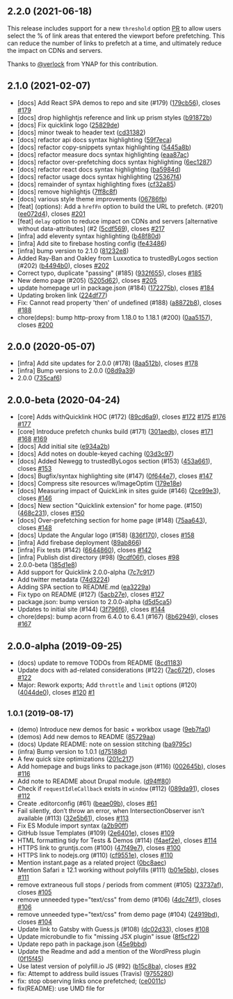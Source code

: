 ## 2.2.0 (2021-06-18)

This release includes support for a new `threshold` option [PR](https://github.com/GoogleChromeLabs/quicklink/pull/214) to allow users select the % of link areas that entered the viewport before prefetching. This can reduce the number of links to prefetch at a time, and ultimately reduce the impact on CDNs and servers. 

Thanks to [@verlock](https://github.com/verlok) from YNAP for this contribution.

## 2.1.0 (2021-02-07)

* [docs] Add React SPA demos to repo and site (#179) ([179cb56](https://github.com/GoogleChromeLabs/quicklink/commit/179cb56)), closes [#179](https://github.com/GoogleChromeLabs/quicklink/issues/179)
* [docs] drop highlightjs reference and link up prism styles ([b91872b](https://github.com/GoogleChromeLabs/quicklink/commit/b91872b))
* [docs] Fix quicklink logo ([25829de](https://github.com/GoogleChromeLabs/quicklink/commit/25829de))
* [docs] minor tweak to header text ([cd31382](https://github.com/GoogleChromeLabs/quicklink/commit/cd31382))
* [docs] refactor api docs syntax highlighting ([59f7eca](https://github.com/GoogleChromeLabs/quicklink/commit/59f7eca))
* [docs] refactor copy-snippets syntax highlighting ([5445a8b](https://github.com/GoogleChromeLabs/quicklink/commit/5445a8b))
* [docs] refactor measure docs syntax highlighting ([eaa87ac](https://github.com/GoogleChromeLabs/quicklink/commit/eaa87ac))
* [docs] refactor over-prefetching docs syntax highlighting ([6ec1287](https://github.com/GoogleChromeLabs/quicklink/commit/6ec1287))
* [docs] refactor react docs syntax highlighting ([ba5984d](https://github.com/GoogleChromeLabs/quicklink/commit/ba5984d))
* [docs] refactor usage docs syntax highlighting ([25367f4](https://github.com/GoogleChromeLabs/quicklink/commit/25367f4))
* [docs] remainder of syntax highlighting fixes ([cf32a85](https://github.com/GoogleChromeLabs/quicklink/commit/cf32a85))
* [docs] remove highlightjs ([7ff8c8f](https://github.com/GoogleChromeLabs/quicklink/commit/7ff8c8f))
* [docs] various style theme improvements ([06786fb](https://github.com/GoogleChromeLabs/quicklink/commit/06786fb))
* [feat] (options): Add a `hrefFn` option to build the URL to prefetch. (#201) ([ee072d4](https://github.com/GoogleChromeLabs/quicklink/commit/ee072d4)), closes [#201](https://github.com/GoogleChromeLabs/quicklink/issues/201)
* [feat] `delay` option to reduce impact on CDNs and servers [alternative without data-attributes] (#2 ([5cdf569](https://github.com/GoogleChromeLabs/quicklink/commit/5cdf569)), closes [#217](https://github.com/GoogleChromeLabs/quicklink/issues/217)
* [infra] add eleventy syntax highlighting ([b48f80d](https://github.com/GoogleChromeLabs/quicklink/commit/b48f80d))
* [infra] Add site to firebase hosting config ([fe43486](https://github.com/GoogleChromeLabs/quicklink/commit/fe43486))
* [infra] bump version to 2.1.0 ([81232e8](https://github.com/GoogleChromeLabs/quicklink/commit/81232e8))
* Added Ray-Ban and Oakley from Luxxotica to trustedByLogos section (#202) ([b4494b0](https://github.com/GoogleChromeLabs/quicklink/commit/b4494b0)), closes [#202](https://github.com/GoogleChromeLabs/quicklink/issues/202)
* Correct typo, duplicate "passing" (#185) ([932f655](https://github.com/GoogleChromeLabs/quicklink/commit/932f655)), closes [#185](https://github.com/GoogleChromeLabs/quicklink/issues/185)
* New demo page (#205) ([5205d62](https://github.com/GoogleChromeLabs/quicklink/commit/5205d62)), closes [#205](https://github.com/GoogleChromeLabs/quicklink/issues/205)
* update homepage url in package.json (#184) ([172275b](https://github.com/GoogleChromeLabs/quicklink/commit/172275b)), closes [#184](https://github.com/GoogleChromeLabs/quicklink/issues/184)
* Updating broken link ([224df77](https://github.com/GoogleChromeLabs/quicklink/commit/224df77))
* Fix: Cannot read property 'then' of undefined (#188) ([a8872b8](https://github.com/GoogleChromeLabs/quicklink/commit/a8872b8)), closes [#188](https://github.com/GoogleChromeLabs/quicklink/issues/188)
* chore(deps): bump http-proxy from 1.18.0 to 1.18.1 (#200) ([0aa5157](https://github.com/GoogleChromeLabs/quicklink/commit/0aa5157)), closes [#200](https://github.com/GoogleChromeLabs/quicklink/issues/200)



## 2.0.0 (2020-05-07)

* [infra] Add site updates for 2.0.0 (#178) ([8aa512b](https://github.com/GoogleChromeLabs/quicklink/commit/8aa512b)), closes [#178](https://github.com/GoogleChromeLabs/quicklink/issues/178)
* [infra] Bump versions to 2.0.0 ([08d9a39](https://github.com/GoogleChromeLabs/quicklink/commit/08d9a39))
* 2.0.0 ([735caf6](https://github.com/GoogleChromeLabs/quicklink/commit/735caf6))



## 2.0.0-beta (2020-04-24)

* [core] Adds withQuicklink HOC (#172) ([89cd6a9](https://github.com/GoogleChromeLabs/quicklink/commit/89cd6a9)), closes [#172](https://github.com/GoogleChromeLabs/quicklink/issues/172) [#175](https://github.com/GoogleChromeLabs/quicklink/issues/175) [#176](https://github.com/GoogleChromeLabs/quicklink/issues/176) [#177](https://github.com/GoogleChromeLabs/quicklink/issues/177)
* [core] Introduce prefetch chunks build (#171) ([301aedb](https://github.com/GoogleChromeLabs/quicklink/commit/301aedb)), closes [#171](https://github.com/GoogleChromeLabs/quicklink/issues/171) [#168](https://github.com/GoogleChromeLabs/quicklink/issues/168) [#169](https://github.com/GoogleChromeLabs/quicklink/issues/169)
* [docs] Add initial site ([e934a2b](https://github.com/GoogleChromeLabs/quicklink/commit/e934a2b))
* [docs] Add notes on double-keyed caching ([03d3c97](https://github.com/GoogleChromeLabs/quicklink/commit/03d3c97))
* [docs] Added Newegg to trustedByLogos section (#153) ([453a661](https://github.com/GoogleChromeLabs/quicklink/commit/453a661)), closes [#153](https://github.com/GoogleChromeLabs/quicklink/issues/153)
* [docs] Bugfix/syntax highlighting site (#147) ([0f644e7](https://github.com/GoogleChromeLabs/quicklink/commit/0f644e7)), closes [#147](https://github.com/GoogleChromeLabs/quicklink/issues/147)
* [docs] Compress site resources w/ImageOptim ([179e18e](https://github.com/GoogleChromeLabs/quicklink/commit/179e18e))
* [docs] Measuring impact of QuickLink in sites guide (#146) ([2ce99e3](https://github.com/GoogleChromeLabs/quicklink/commit/2ce99e3)), closes [#146](https://github.com/GoogleChromeLabs/quicklink/issues/146)
* [docs] New section "Quicklink extension" for home page. (#150) ([468c231](https://github.com/GoogleChromeLabs/quicklink/commit/468c231)), closes [#150](https://github.com/GoogleChromeLabs/quicklink/issues/150)
* [docs] Over-prefetching section for home page (#148) ([75aa643](https://github.com/GoogleChromeLabs/quicklink/commit/75aa643)), closes [#148](https://github.com/GoogleChromeLabs/quicklink/issues/148)
* [docs] Update the Angular logo (#158) ([836f170](https://github.com/GoogleChromeLabs/quicklink/commit/836f170)), closes [#158](https://github.com/GoogleChromeLabs/quicklink/issues/158)
* [infra] Add firebase deployment ([89ab866](https://github.com/GoogleChromeLabs/quicklink/commit/89ab866))
* [infra] Fix tests (#142) ([6644860](https://github.com/GoogleChromeLabs/quicklink/commit/6644860)), closes [#142](https://github.com/GoogleChromeLabs/quicklink/issues/142)
* [infra] Publish dist directory (#98) ([9cdf06f](https://github.com/GoogleChromeLabs/quicklink/commit/9cdf06f)), closes [#98](https://github.com/GoogleChromeLabs/quicklink/issues/98)
* 2.0.0-beta ([185d1e8](https://github.com/GoogleChromeLabs/quicklink/commit/185d1e8))
* Add support for Quicklink 2.0.0-alpha ([7c7c917](https://github.com/GoogleChromeLabs/quicklink/commit/7c7c917))
* Add twitter metadata ([74d3224](https://github.com/GoogleChromeLabs/quicklink/commit/74d3224))
* Adding SPA section to README.md  ([ea3229a](https://github.com/GoogleChromeLabs/quicklink/commit/ea3229a))
* Fix typo on README (#127) ([5acb27e](https://github.com/GoogleChromeLabs/quicklink/commit/5acb27e)), closes [#127](https://github.com/GoogleChromeLabs/quicklink/issues/127)
* package.json: bump version to 2.0.0-alpha ([d5d5ca5](https://github.com/GoogleChromeLabs/quicklink/commit/d5d5ca5))
* Updates to initial site (#144) ([3f796f6](https://github.com/GoogleChromeLabs/quicklink/commit/3f796f6)), closes [#144](https://github.com/GoogleChromeLabs/quicklink/issues/144)
* chore(deps): bump acorn from 6.4.0 to 6.4.1 (#167) ([8b62949](https://github.com/GoogleChromeLabs/quicklink/commit/8b62949)), closes [#167](https://github.com/GoogleChromeLabs/quicklink/issues/167)



## 2.0.0-alpha (2019-09-25)

* (docs) update to remove TODOs from README ([8cd1183](https://github.com/GoogleChromeLabs/quicklink/commit/8cd1183))
* Update docs with ad-related considerations (#122) ([7ac672f](https://github.com/GoogleChromeLabs/quicklink/commit/7ac672f)), closes [#122](https://github.com/GoogleChromeLabs/quicklink/issues/122)
* Major: Rework exports; Add `throttle` and `limit` options (#120) ([4044de0](https://github.com/GoogleChromeLabs/quicklink/commit/4044de0)), closes [#120](https://github.com/GoogleChromeLabs/quicklink/issues/120) [#1](https://github.com/GoogleChromeLabs/quicklink/issues/1)



## <small>1.0.1 (2019-08-17)</small>

* (demo) Introduce new demos for basic + workbox usage ([9eb7fa0](https://github.com/GoogleChromeLabs/quicklink/commit/9eb7fa0))
* (demos) Add new demos to README ([85729aa](https://github.com/GoogleChromeLabs/quicklink/commit/85729aa))
* (docs) Update README: note on session stitching ([ba9795c](https://github.com/GoogleChromeLabs/quicklink/commit/ba9795c))
* (infra) Bump version to 1.0.1 ([d75188d](https://github.com/GoogleChromeLabs/quicklink/commit/d75188d))
* A few quick size optimizations ([201c217](https://github.com/GoogleChromeLabs/quicklink/commit/201c217))
* Add homepage and bugs links to package.json (#116) ([002645b](https://github.com/GoogleChromeLabs/quicklink/commit/002645b)), closes [#116](https://github.com/GoogleChromeLabs/quicklink/issues/116)
* Add note to README about Drupal module. ([d94ff80](https://github.com/GoogleChromeLabs/quicklink/commit/d94ff80))
* Check if `requestIdleCallback` exists in `window` (#112) ([089da91](https://github.com/GoogleChromeLabs/quicklink/commit/089da91)), closes [#112](https://github.com/GoogleChromeLabs/quicklink/issues/112)
* Create .editorconfig (#61) ([beae09b](https://github.com/GoogleChromeLabs/quicklink/commit/beae09b)), closes [#61](https://github.com/GoogleChromeLabs/quicklink/issues/61)
* Fail silently, don’t throw an error, when IntersectionObserver isn’t available (#113) ([32e5b61](https://github.com/GoogleChromeLabs/quicklink/commit/32e5b61)), closes [#113](https://github.com/GoogleChromeLabs/quicklink/issues/113)
* Fix ES Module import syntax ([a2b90ff](https://github.com/GoogleChromeLabs/quicklink/commit/a2b90ff))
* GitHub Issue Templates (#109) ([2e6401e](https://github.com/GoogleChromeLabs/quicklink/commit/2e6401e)), closes [#109](https://github.com/GoogleChromeLabs/quicklink/issues/109)
* HTML formatting tidy for Tests & Demos (#114) ([f4aef2e](https://github.com/GoogleChromeLabs/quicklink/commit/f4aef2e)), closes [#114](https://github.com/GoogleChromeLabs/quicklink/issues/114)
* HTTPS link to gruntjs.com (#100) ([47f49e7](https://github.com/GoogleChromeLabs/quicklink/commit/47f49e7)), closes [#100](https://github.com/GoogleChromeLabs/quicklink/issues/100)
* HTTPS link to nodejs.org (#110) ([cf9551e](https://github.com/GoogleChromeLabs/quicklink/commit/cf9551e)), closes [#110](https://github.com/GoogleChromeLabs/quicklink/issues/110)
* Mention instant.page as a related project ([0bc8aec](https://github.com/GoogleChromeLabs/quicklink/commit/0bc8aec))
* Mention Safari ≥ 12.1 working without polyfills (#111) ([b01e5bb](https://github.com/GoogleChromeLabs/quicklink/commit/b01e5bb)), closes [#111](https://github.com/GoogleChromeLabs/quicklink/issues/111)
* remove extraneous full stops / periods from comment (#105) ([23737af](https://github.com/GoogleChromeLabs/quicklink/commit/23737af)), closes [#105](https://github.com/GoogleChromeLabs/quicklink/issues/105)
* remove unneeded type="text/css"  from demo (#106) ([4dc74f1](https://github.com/GoogleChromeLabs/quicklink/commit/4dc74f1)), closes [#106](https://github.com/GoogleChromeLabs/quicklink/issues/106)
* remove unneeded type="text/css"  from demo page (#104) ([24919bd](https://github.com/GoogleChromeLabs/quicklink/commit/24919bd)), closes [#104](https://github.com/GoogleChromeLabs/quicklink/issues/104)
* Update link to Gatsby with Guess.js (#108) ([dc02d33](https://github.com/GoogleChromeLabs/quicklink/commit/dc02d33)), closes [#108](https://github.com/GoogleChromeLabs/quicklink/issues/108)
* Update microbundle to fix "missing JSX plugin" issue ([8f5cf22](https://github.com/GoogleChromeLabs/quicklink/commit/8f5cf22))
* Update repo path in package.json ([45e9bbd](https://github.com/GoogleChromeLabs/quicklink/commit/45e9bbd))
* Update the Readme and add a mention of the WordPress plugin ([0f15f45](https://github.com/GoogleChromeLabs/quicklink/commit/0f15f45))
* Use latest version of polyfill.io JS (#92) ([b15c8ba](https://github.com/GoogleChromeLabs/quicklink/commit/b15c8ba)), closes [#92](https://github.com/GoogleChromeLabs/quicklink/issues/92)
* fix: Attempt to address build issues (Travis) ([9755280](https://github.com/GoogleChromeLabs/quicklink/commit/9755280))
* fix: stop observing links once prefetched; ([ce0011c](https://github.com/GoogleChromeLabs/quicklink/commit/ce0011c))
* fix(README): use UMD file for <script> tags ([e735eb7](https://github.com/GoogleChromeLabs/quicklink/commit/e735eb7))
* docs(browser-support): add note for IE9-10 users (#67) ([aa40490](https://github.com/GoogleChromeLabs/quicklink/commit/aa40490)), closes [#67](https://github.com/GoogleChromeLabs/quicklink/issues/67)
* docs(README): add simplified Chinese version for README.md (#36) ([a3e0221](https://github.com/GoogleChromeLabs/quicklink/commit/a3e0221)), closes [#36](https://github.com/GoogleChromeLabs/quicklink/issues/36)
* docs(README): add URL fragments note about ignores (#52, #49) ([c28c002](https://github.com/GoogleChromeLabs/quicklink/commit/c28c002)), closes [#52](https://github.com/GoogleChromeLabs/quicklink/issues/52) [#49](https://github.com/GoogleChromeLabs/quicklink/issues/49)
* docs(README): address feedback (ignores) ([95ee730](https://github.com/GoogleChromeLabs/quicklink/commit/95ee730))
* docs(README): formatting -> recipe headings ([0073e2a](https://github.com/GoogleChromeLabs/quicklink/commit/0073e2a))
* docs(translated README): link to zh-CN MDN docs ([409cb2c](https://github.com/GoogleChromeLabs/quicklink/commit/409cb2c))
* ci: update Yarn with the recommended official commands ([1a92452](https://github.com/GoogleChromeLabs/quicklink/commit/1a92452))
* ci: use Yarn for all scripts ([4477ec6](https://github.com/GoogleChromeLabs/quicklink/commit/4477ec6))
* chore(release): add conventional-changelog-cli & changelog ([532b985](https://github.com/GoogleChromeLabs/quicklink/commit/532b985))



## 1.0.0 (2018-12-14)

* release(package.json): bump to 1.0.0 ([bd82a6c](https://github.com/GoogleChromeLabs/quicklink/commit/bd82a6c))
* infra(prefetch.mjs): add jsdoc for third-arg to prefetcher ([c5ed343](https://github.com/GoogleChromeLabs/quicklink/commit/c5ed343))
* infra(tests): fix linting for spec ([ba74f11](https://github.com/GoogleChromeLabs/quicklink/commit/ba74f11))
* docs: clarify Network Information API browser support ([ac5f7d9](https://github.com/GoogleChromeLabs/quicklink/commit/ac5f7d9))
* docs: describe “ignores” & add recipe ([26a126c](https://github.com/GoogleChromeLabs/quicklink/commit/26a126c))
* docs: describe new opts w/ recipes ([d2a7870](https://github.com/GoogleChromeLabs/quicklink/commit/d2a7870))
* docs(README.md): clarify layered support ([0025caa](https://github.com/GoogleChromeLabs/quicklink/commit/0025caa))
* test: add “ignores” suite ([b89faf0](https://github.com/GoogleChromeLabs/quicklink/commit/b89faf0))
* test: add origins & sameOrigin suites ([21f601b](https://github.com/GoogleChromeLabs/quicklink/commit/21f601b))
* fix: add "unpkg" entry ([3a0d97c](https://github.com/GoogleChromeLabs/quicklink/commit/3a0d97c))
* fix: drop `sameOrigin` but move to same origin default; ([11af301](https://github.com/GoogleChromeLabs/quicklink/commit/11af301))
* fix: remove `typeof document` check; ([c578c32](https://github.com/GoogleChromeLabs/quicklink/commit/c578c32))
* fix: rename “filter” -> “ignores” ([a1544da](https://github.com/GoogleChromeLabs/quicklink/commit/a1544da))
* fix: retain RegExp caller context ([53f5169](https://github.com/GoogleChromeLabs/quicklink/commit/53f5169))
* fix: revert `options` inlining; ([194881f](https://github.com/GoogleChromeLabs/quicklink/commit/194881f))
* feat: add “opt.origins” for inspecting before queue; ([1074d46](https://github.com/GoogleChromeLabs/quicklink/commit/1074d46))
* feat: add flexible `filter` option; ([4e64ca1](https://github.com/GoogleChromeLabs/quicklink/commit/4e64ca1))
* feat: add option to restrict same origin; ([2a31aee](https://github.com/GoogleChromeLabs/quicklink/commit/2a31aee))
* feat(index.mjs): normalize URLs being prefetched (#27) ([1da37f4](https://github.com/GoogleChromeLabs/quicklink/commit/1da37f4)), closes [#27](https://github.com/GoogleChromeLabs/quicklink/issues/27)
* add test & recipe for all origins ([ab6375a](https://github.com/GoogleChromeLabs/quicklink/commit/ab6375a))
* fixed polyfilling ([92e11ed](https://github.com/GoogleChromeLabs/quicklink/commit/92e11ed))
* new URL(...): add location.href as second parameter ([d8ed5f9](https://github.com/GoogleChromeLabs/quicklink/commit/d8ed5f9))
* tests(test-static-url-list): expand prefetch URL paths ([3027c72](https://github.com/GoogleChromeLabs/quicklink/commit/3027c72))
* golf: compress `support` helper; ([9df00ff](https://github.com/GoogleChromeLabs/quicklink/commit/9df00ff))
* golf: inline `options.priority` default; ([36cc199](https://github.com/GoogleChromeLabs/quicklink/commit/36cc199))
* golf: inline `options` defaults; ([fe5f735](https://github.com/GoogleChromeLabs/quicklink/commit/fe5f735))
* golf: inline `withCredentials` assignment; ([1c94262](https://github.com/GoogleChromeLabs/quicklink/commit/1c94262))
* golf: only use `document.head` for append; ([189984a](https://github.com/GoogleChromeLabs/quicklink/commit/189984a))
* golf: save `navigator.connection` to var; ([5f95309](https://github.com/GoogleChromeLabs/quicklink/commit/5f95309))



## <small>0.1.2 (2018-12-12)</small>

* release(package.json): bump release ([de41a3c](https://github.com/GoogleChromeLabs/quicklink/commit/de41a3c))
* Fix wrong operator precedence: negation vs 'in' ([c2864b0](https://github.com/GoogleChromeLabs/quicklink/commit/c2864b0))
* fixes #5: localize and fix network-idle-callback deps ([807e8ad](https://github.com/GoogleChromeLabs/quicklink/commit/807e8ad)), closes [#5](https://github.com/GoogleChromeLabs/quicklink/issues/5)
* docs(README.md): add demo details (for #12) ([842f92a](https://github.com/GoogleChromeLabs/quicklink/commit/842f92a)), closes [#12](https://github.com/GoogleChromeLabs/quicklink/issues/12)
* docs(README.md): minor clean-up of demo text ([4c03801](https://github.com/GoogleChromeLabs/quicklink/commit/4c03801))
* docs(readme): correct a small typo ([93814e2](https://github.com/GoogleChromeLabs/quicklink/commit/93814e2))



## <small>0.1.1 (2018-12-12)</small>

* release(package.json): bump version ([25b7cc7](https://github.com/GoogleChromeLabs/quicklink/commit/25b7cc7))
* Readme: Fix Guessjs website link ([0a32e19](https://github.com/GoogleChromeLabs/quicklink/commit/0a32e19))
* fix: amend incorrect `querySelector` call ([e330066](https://github.com/GoogleChromeLabs/quicklink/commit/e330066))



## 0.1.0 (2018-12-11)

* 0.1.0 ([a76eade](https://github.com/GoogleChromeLabs/quicklink/commit/a76eade))
* Clean up promises ([e4923ee](https://github.com/GoogleChromeLabs/quicklink/commit/e4923ee))
* feat(prefetch links scrolling into viewport) for #6 ([d1e825d](https://github.com/GoogleChromeLabs/quicklink/commit/d1e825d)), closes [#6](https://github.com/GoogleChromeLabs/quicklink/issues/6)
* fix typo~ ([0c791bf](https://github.com/GoogleChromeLabs/quicklink/commit/0c791bf))
* Improve basic demo ([04fa0d0](https://github.com/GoogleChromeLabs/quicklink/commit/04fa0d0))
* infra(lint-fixes) for index and prefetch ([c8c47f8](https://github.com/GoogleChromeLabs/quicklink/commit/c8c47f8))
* Make it proper IUU ([e6ffca9](https://github.com/GoogleChromeLabs/quicklink/commit/e6ffca9))
* Revert logic changes, but keep refactors ([a9d2216](https://github.com/GoogleChromeLabs/quicklink/commit/a9d2216))
* revert multi-if statement ([cbe616a](https://github.com/GoogleChromeLabs/quicklink/commit/cbe616a))
* docs(CONTRIBUTING.md): add contribution guidelines ([4a3da7b](https://github.com/GoogleChromeLabs/quicklink/commit/4a3da7b))
* docs(README): add link to gatsby guess plugin + prefetch notes ([d67a31a](https://github.com/GoogleChromeLabs/quicklink/commit/d67a31a))
* docs(README): add logo and badges ([ec2b87c](https://github.com/GoogleChromeLabs/quicklink/commit/ec2b87c))
* docs(README): changes for new boolean priority ([7ba57a6](https://github.com/GoogleChromeLabs/quicklink/commit/7ba57a6))
* docs(README): fix references to GoogleChomeLabs ([9056abe](https://github.com/GoogleChromeLabs/quicklink/commit/9056abe))
* docs(README): minor tweaks ([2c04988](https://github.com/GoogleChromeLabs/quicklink/commit/2c04988))
* release(package.json): bump due to priority now being Boolean ([d3c3806](https://github.com/GoogleChromeLabs/quicklink/commit/d3c3806))
* release(package.json): bump version ([5064745](https://github.com/GoogleChromeLabs/quicklink/commit/5064745))
* infra(eslint): bump to ecma 9 ([6336333](https://github.com/GoogleChromeLabs/quicklink/commit/6336333))
* infra(linting): fix linting issues from #15 ([e6c90d8](https://github.com/GoogleChromeLabs/quicklink/commit/e6c90d8)), closes [#15](https://github.com/GoogleChromeLabs/quicklink/issues/15)
* infra(tests): add test for links scrolled into viewport ([7b7e5ff](https://github.com/GoogleChromeLabs/quicklink/commit/7b7e5ff))
* infra(tests): minor rename ([62b60cd](https://github.com/GoogleChromeLabs/quicklink/commit/62b60cd))
* infra(travis): attempt to fix server perms ([fdbabff](https://github.com/GoogleChromeLabs/quicklink/commit/fdbabff))
* infra(travis): config for tests ([2f0631b](https://github.com/GoogleChromeLabs/quicklink/commit/2f0631b))
* infra(travis): revert ports ([972eacc](https://github.com/GoogleChromeLabs/quicklink/commit/972eacc))
* fix: match long ternary style ([06a9a0a](https://github.com/GoogleChromeLabs/quicklink/commit/06a9a0a))
* fix: move puppeteer to devdeps ([d98cec8](https://github.com/GoogleChromeLabs/quicklink/commit/d98cec8))
* golf: assert against `Map.get` existence; ([2cd1daf](https://github.com/GoogleChromeLabs/quicklink/commit/2cd1daf))
* golf: combine `nav.connection` if-statements; ([34e9718](https://github.com/GoogleChromeLabs/quicklink/commit/34e9718))
* golf: hoist shared “prefetcher” helper; ([2a5f63b](https://github.com/GoogleChromeLabs/quicklink/commit/2a5f63b))
* golf: inline `isIntersecting` filter; ([1037e38](https://github.com/GoogleChromeLabs/quicklink/commit/1037e38))
* golf: observe link & update Map in same loop; ([47b370d](https://github.com/GoogleChromeLabs/quicklink/commit/47b370d))
* golf: remove `return` within observer; ([0e569a3](https://github.com/GoogleChromeLabs/quicklink/commit/0e569a3))
* golf: remove duplicate `typeof document` check; ([1662c0c](https://github.com/GoogleChromeLabs/quicklink/commit/1662c0c))
* golf: skip `setAttribute` & assign directly; ([f7cb14e](https://github.com/GoogleChromeLabs/quicklink/commit/f7cb14e))
* golf: use `Array.from` to gather URL values; ([5def7dd](https://github.com/GoogleChromeLabs/quicklink/commit/5def7dd))
* golf: use `doc.head` & `doc.querySelector`; ([53b7d15](https://github.com/GoogleChromeLabs/quicklink/commit/53b7d15))
* golf: use Object.assign for defaults; ([11c4369](https://github.com/GoogleChromeLabs/quicklink/commit/11c4369))
* golf: use Promise instead of AsyncFunction; ([84a0468](https://github.com/GoogleChromeLabs/quicklink/commit/84a0468))
* golf: use Set & share `prefetch` caller; ([d221c51](https://github.com/GoogleChromeLabs/quicklink/commit/d221c51))
* golf: use ternary within prefetch functions; ([be441dc](https://github.com/GoogleChromeLabs/quicklink/commit/be441dc))
* golf(breaking): use Boolean for `priority` option; ([e478a47](https://github.com/GoogleChromeLabs/quicklink/commit/e478a47))



## <small>0.0.3 (2018-12-05)</small>

* release(package.json) bump to 0.0.3 ([2d46f53](https://github.com/GoogleChromeLabs/quicklink/commit/2d46f53))
* Docs(README): add browser support and typo fix ([d2e18ad](https://github.com/GoogleChromeLabs/quicklink/commit/d2e18ad))
* Docs(README): minor revisions (why, support, projects) ([59d23d4](https://github.com/GoogleChromeLabs/quicklink/commit/59d23d4))
* docs(prefetch): add missing jsdoc comments ([cada9d4](https://github.com/GoogleChromeLabs/quicklink/commit/cada9d4))
* docs(README.md): link to APIs used ([a9af442](https://github.com/GoogleChromeLabs/quicklink/commit/a9af442))
* docs(README): add note about timeoutFn ([46b0874](https://github.com/GoogleChromeLabs/quicklink/commit/46b0874))
* docs(README): add notes on unpkg and initializing ([3609ac9](https://github.com/GoogleChromeLabs/quicklink/commit/3609ac9))
* docs(README): add why and related projects. ([8799aca](https://github.com/GoogleChromeLabs/quicklink/commit/8799aca))
* docs(README): further revisions to browser support ([2e49f1f](https://github.com/GoogleChromeLabs/quicklink/commit/2e49f1f))
* refactor(index.mjs): fix timeoutFn fallbacks ([bfa8917](https://github.com/GoogleChromeLabs/quicklink/commit/bfa8917))
* feat(bundlesize): add initial setup ([61012b4](https://github.com/GoogleChromeLabs/quicklink/commit/61012b4))
* demos(basic.html): add simplest usage demo ([e51781b](https://github.com/GoogleChromeLabs/quicklink/commit/e51781b))
* demos(network-idle): add network-idle-callback demo ([d4ae22d](https://github.com/GoogleChromeLabs/quicklink/commit/d4ae22d))
* core(index.mjs): add support for timeoutFn ([524b72e](https://github.com/GoogleChromeLabs/quicklink/commit/524b72e))
* infra(package.json): server->start, add demos to linting ([783a1b5](https://github.com/GoogleChromeLabs/quicklink/commit/783a1b5))



## <small>0.0.2 (2018-11-27)</small>

* 0.0.1 ([cddf434](https://github.com/GoogleChromeLabs/quicklink/commit/cddf434))
* 0.0.2 ([eb5c15e](https://github.com/GoogleChromeLabs/quicklink/commit/eb5c15e))
* Drop private ([fadf8b3](https://github.com/GoogleChromeLabs/quicklink/commit/fadf8b3))
* fix test typos ([f3f3f9b](https://github.com/GoogleChromeLabs/quicklink/commit/f3f3f9b))
* release(pkg.json): bump ([200d528](https://github.com/GoogleChromeLabs/quicklink/commit/200d528))
* tests(bootstrap): extend timeout to 20000 ([e5bf3f3](https://github.com/GoogleChromeLabs/quicklink/commit/e5bf3f3))
* docs(README): add API, polyfills, expand recipes ([9205c20](https://github.com/GoogleChromeLabs/quicklink/commit/9205c20))
* docs(README): add installation instructions, some better jobs. ([b2ffa41](https://github.com/GoogleChromeLabs/quicklink/commit/b2ffa41))
* docs(README): fix typo ([43306cf](https://github.com/GoogleChromeLabs/quicklink/commit/43306cf))
* docs(README): minor tweaks. ([baa9ec0](https://github.com/GoogleChromeLabs/quicklink/commit/baa9ec0))
* feat(index.mjs): add support for rIC timeout customisation ([18bea81](https://github.com/GoogleChromeLabs/quicklink/commit/18bea81))
* feat(tests refactoring): add mocha, chai tests with puppeteer ([d0b8911](https://github.com/GoogleChromeLabs/quicklink/commit/d0b8911))
* feat(tests): add initial testing ([fd81b71](https://github.com/GoogleChromeLabs/quicklink/commit/fd81b71))
* feat(tests): improve test coverage ([3ee52bd](https://github.com/GoogleChromeLabs/quicklink/commit/3ee52bd))
* feat(tests): move /demo to tests directory ([9d8ff74](https://github.com/GoogleChromeLabs/quicklink/commit/9d8ff74))



## <small>0.0.1 (2018-11-24)</small>

* (tidy) clean-up demo directory ([dc6bc58](https://github.com/GoogleChromeLabs/quicklink/commit/dc6bc58))
* (tidy) index.mjs: JSDoc comments ([e0d0afe](https://github.com/GoogleChromeLabs/quicklink/commit/e0d0afe))
* 0.0.1 ([9ad703b](https://github.com/GoogleChromeLabs/quicklink/commit/9ad703b))
* Add babelrc and travis configuration ([d417c9c](https://github.com/GoogleChromeLabs/quicklink/commit/d417c9c))
* Add demo directory ([67784f7](https://github.com/GoogleChromeLabs/quicklink/commit/67784f7))
* Add dist to gitignore ([3eb7f8c](https://github.com/GoogleChromeLabs/quicklink/commit/3eb7f8c))
* Add handling for effectiveconnectiontype ([47dbaf5](https://github.com/GoogleChromeLabs/quicklink/commit/47dbaf5))
* Add microbundle and configuration to package ([6571ff0](https://github.com/GoogleChromeLabs/quicklink/commit/6571ff0))
* Add package.json ([fd6149b](https://github.com/GoogleChromeLabs/quicklink/commit/fd6149b))
* Add saveData handling ([32902a7](https://github.com/GoogleChromeLabs/quicklink/commit/32902a7))
* Adds index: initial implementation ([ce0aa40](https://github.com/GoogleChromeLabs/quicklink/commit/ce0aa40))
* Clean-up source ([ecbd70f](https://github.com/GoogleChromeLabs/quicklink/commit/ecbd70f))
* clean(index, prefetch): move connection logic to prefetcher ([a7cafa4](https://github.com/GoogleChromeLabs/quicklink/commit/a7cafa4))
* clean(index.mjs, prefetch.mjs) move prefetching logic to one place ([6e5d9fb](https://github.com/GoogleChromeLabs/quicklink/commit/6e5d9fb))
* clean(src/index.mjs, src/prefetch.mjs): further reshuffling ([9fe6036](https://github.com/GoogleChromeLabs/quicklink/commit/9fe6036))
* docs(pkg, README): more tweaks. ([c1e66c5](https://github.com/GoogleChromeLabs/quicklink/commit/c1e66c5))
* feat(index, prefetch) Add support for higher prio fetches ([c4fb77a](https://github.com/GoogleChromeLabs/quicklink/commit/c4fb77a))
* fix(demo/index.html): Reference UMD build ([6e7a838](https://github.com/GoogleChromeLabs/quicklink/commit/6e7a838))
* Initial commit ([869ce69](https://github.com/GoogleChromeLabs/quicklink/commit/869ce69))
* Lots of ESLint fixes ([5d0af3d](https://github.com/GoogleChromeLabs/quicklink/commit/5d0af3d))
* minor(index, prefetch): renaming ([2c03bba](https://github.com/GoogleChromeLabs/quicklink/commit/2c03bba))
* tidy(demo/index.html): drop unused script reference ([4aecc0f](https://github.com/GoogleChromeLabs/quicklink/commit/4aecc0f))
* docs(package.json): get consistent with description ([c2f00ed](https://github.com/GoogleChromeLabs/quicklink/commit/c2f00ed))
* docs(README): add how it works, usage and recipes. ([0a26a65](https://github.com/GoogleChromeLabs/quicklink/commit/0a26a65))
* fix(src): Add license headers ([adf645e](https://github.com/GoogleChromeLabs/quicklink/commit/adf645e))



